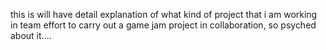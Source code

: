 this is will have detail explanation of what kind of project that i am working in team effort to carry out a game jam project in collaboration, so psyched about it....